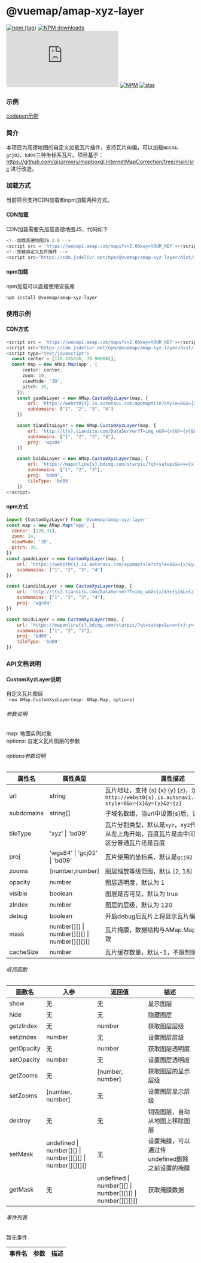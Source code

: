 # @vuemap/amap-xyz-layer
[![npm (tag)](https://img.shields.io/npm/v/@vuemap/amap-xyz-layer)](https://www.npmjs.org/package/@vuemap/amap-xyz-layer)
[![NPM downloads](http://img.shields.io/npm/dm/@vuemap/amap-xyz-layer.svg)](https://npmjs.org/package/@vuemap/amap-xyz-layer)
![JS gzip size](http://img.badgesize.io/https://unpkg.com/@vuemap/amap-xyz-layer/dist/index.js?compression=gzip&label=gzip%20size:%20JS)
[![NPM](https://img.shields.io/npm/l/@vuemap/amap-xyz-layer)](https://github.com/yangyanggu/amap-xyz-layer)
[![star](https://badgen.net/github/stars/yangyanggu/amap-xyz-layer)](https://github.com/yangyanggu/amap-xyz-layer)

### 示例
[codepen示例](https://codepen.io/yangyanggu/pen/vYQQwBO)

### 简介
本项目为高德地图的自定义加载瓦片插件，支持瓦片纠偏，可以加载`WGS84`、`gcj02`、`bd09`三种坐标系瓦片。项目基于：https://github.com/gisarmory/mapboxgl.InternetMapCorrection/tree/main/src 进行改造。


### 加载方式
当前项目支持CDN加载和npm加载两种方式。

#### CDN加载
CDN加载需要先加载高德地图JS，代码如下
```js
<!--加载高德地图JS 2.0 -->
<script src = 'https://webapi.amap.com/maps?v=2.0&key=YOUR_KEY'></script>
<!--加载自定义瓦片插件 -->
<script src="https://cdn.jsdelivr.net/npm/@vuemap/amap-xyz-layer/dist/index.js"></script>
```

#### npm加载
npm加载可以直接使用安装库
```shell
npm install @vuemap/amap-xyz-layer
```

### 使用示例

#### CDN方式
```js
<script src = 'https://webapi.amap.com/maps?v=2.0&key=YOUR_KEY'></script>
<script src="https://cdn.jsdelivr.net/npm/@vuemap/amap-xyz-layer/dist/index.js"></script>
<script type="text/javascript">
  const center = [116.335036, 39.900082];
  const map = new AMap.Map(app', {
      center: center,
      zoom: 10,
      viewMode: '3D',
      pitch: 35,
    });
    const gaodeLayer = new AMap.CustomXyzLayer(map, {
        url: 'https://webst0{s}.is.autonavi.com/appmaptile?style=6&x={x}&y={y}&z={z}',
        subdomains: ["1", "2", "3", "4"]
    })

    const tiandituLayer = new AMap.CustomXyzLayer(map, {
        url: 'http://t{s}.tianditu.com/DataServer?T=img_w&X={x}&Y={y}&L={z}&tk=xxxx',
        subdomains: ["1", "2", "3", "4"],
        proj: 'wgs84'
    })

    const baiduLayer = new AMap.CustomXyzLayer(map, {
        url: 'https://maponline{s}.bdimg.com/starpic/?qt=satepc&u=x={x};y={y};z={z};v=009;type=sate&fm=46',
        subdomains: ["1", "2", "3"],
        proj: 'bd09',
        tileType: 'bd09'
    })
</script>
```

#### npm方式
```js
import {CustomXyzLayer} from '@vuemap/amap-xyz-layer'
const map = new AMap.Map('app', {
  center: [120,31],
  zoom: 14,
  viewMode: '3D',
  pitch: 35,
})
const gaodeLayer = new CustomXyzLayer(map, {
    url: 'https://webst0{s}.is.autonavi.com/appmaptile?style=6&x={x}&y={y}&z={z}',
    subdomains: ["1", "2", "3", "4"]
})

const tiandituLayer = new CustomXyzLayer(map, {
    url: 'http://t{s}.tianditu.com/DataServer?T=img_w&X={x}&Y={y}&L={z}&tk=xxxx',
    subdomains: ["1", "2", "3", "4"],
    proj: 'wgs84'
})

const baiduLayer = new CustomXyzLayer(map, {
    url: 'https://maponline{s}.bdimg.com/starpic/?qt=satepc&u=x={x};y={y};z={z};v=009;type=sate&fm=46',
    subdomains: ["1", "2", "3"],
    proj: 'bd09',
    tileType: 'bd09'
})
```

### API文档说明

#### CustomXyzLayer说明
自定义瓦片图层<br/>
``  new AMap.CustomXyzLayer(map: AMap.Map, options)  ``<br/>
###### 参数说明
map: 地图实例对象<br/>
options: 自定义瓦片图层的参数 <br/>

###### options参数说明
| 属性名        | 属性类型                                           | 属性描述                                                                                               |
|------------|------------------------------------------------|----------------------------------------------------------------------------------------------------|
| url        | string                                         | 瓦片地址，支持 {s} {x} {y} {z}，示例：`http://webst0{s}.is.autonavi.com/appmaptile?style=6&x={x}&y={y}&z={z}` |
| subdomains | string[]                                       | 子域名数组，当url中设置{s}后，该属性必填                                                                            | 
| tileType   | 'xyz' \| 'bd09'                                | 瓦片分割类型，默认是`xyz`，xyz代表瓦片是编号是从左上角开始，百度瓦片是由中间开始，所以需要区分普通瓦片还是百度                                        |
| proj       | 'wgs84' \| 'gcj02' \| 'bd09'                   | 瓦片使用的坐标系，默认是`gcj02`                                                                                |
| zooms      | [number,number]                                | 图层缩放等级范围，默认 [2, 18]                                                                                |
| opacity    | number                                         | 图层透明度，默认为 1                                                                                        |
| visible    | boolean                                        | 图层是否可见，默认为 true                                                                                    |
| zIndex     | number                                         | 图层的层级，默认为 120                                                                                      | 
 | debug      | boolean                                        | 开启debug后瓦片上将显示瓦片编号                                                                                 |
| mask       | number[][] \| number[][][]   \| number[][][][] | 瓦片掩膜，数据结构与AMap.Map的mask参数一致                                                                        |
| cacheSize  | number                                         | 瓦片缓存数量，默认-1，不限制缓存瓦片数                                                                               |

###### 成员函数

| 函数名        | 入参                                                          | 返回值                                                         | 描述                           |
|------------|-------------------------------------------------------------|-------------------------------------------------------------|------------------------------|
| show       | 无                                                           | 无                                                           | 显示图层                         |
| hide       | 无                                                           | 无                                                           | 隐藏图层                         |
| getzIndex  | 无                                                           | number                                                      | 获取图层层级                       |
 | setzIndex  | number                                                      | 无                                                           | 设置图层层级                       |
| getOpacity | 无                                                           | number                                                      | 获取图层透明度                      | 
| setOpacity | number                                                      | 无                                                           | 设置图层透明度                      |
| getZooms   | 无                                                           | [number, number]                                            | 获取图层的显示层级                    |
| setZooms   | [number, number]                                            | 无                                                           | 设置图层显示层级                     |
| destroy    | 无                                                           | 无                                                           | 销毁图层，自动从地图上移除图层              |
| setMask    | undefined \| number[][] \| number[][][]   \| number[][][][] | 无                                                           | 设置掩膜，可以通过传undefined删除之前设置的掩膜 |
| getMask    | 无                                                           | undefined \| number[][] \| number[][][]   \| number[][][][] | 获取掩膜数据                       |
###### 事件列表
暂无事件

| 事件名 | 参数 | 描述 |
| ---- | ---- | ---- |


